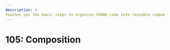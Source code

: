 ```yaml
---
description: >-
Teaches you the basic steps to organize CRANQ code into reusable components.
---
```


# 105: Composition
